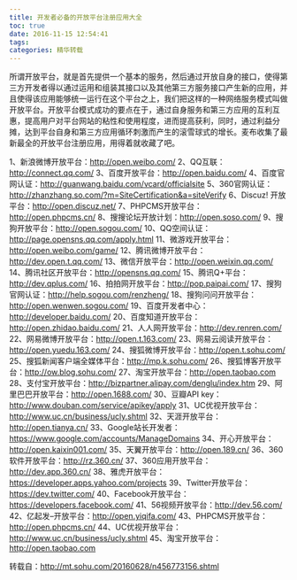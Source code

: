 ```yaml
---
title: 开发者必备的开放平台注册应用大全
toc: true
date: 2016-11-15 12:54:41
tags:
categories: 精华转载
---
```

所谓开放平台，就是首先提供一个基本的服务，然后通过开放自身的接口，使得第三方开发者得以通过运用和组装其接口以及其他第三方服务接口产生新的应用，并且使得该应用能够统一运行在这个平台之上，我们把这样的一种网络服务模式叫做开放平台。开放平台模式成功的要点在于，通过自身服务和第三方应用的互利互惠，提高用户对平台网站的粘性和使用程度，进而提高获利，同时，通过利益分摊，达到平台自身和第三方应用循环刺激而产生的滚雪球式的增长。麦布收集了最新最全的开放平台注册应用，用得着就收藏了吧。

<!--more-->

1、新浪微博开放平台：http://open.weibo.com/
2、QQ互联：http://connect.qq.com/
3、百度开放平台：http://open.baidu.com/
4、百度官网认证：http://guanwang.baidu.com/vcard/officialsite
5、360官网认证：http://zhanzhang.so.com/?m=SiteCertification&a=siteVerify
6、Discuz! 开放平台：http://open.discuz.net/
7、PHPCMS开放平台：http://open.phpcms.cn/
8、搜搜论坛开放计划：http://open.soso.com/
9、搜狗开放平台：http://open.sogou.com/
10、QQ空间认证：http://page.opensns.qq.com/apply.html
11、微游戏开放平台：http://open.weibo.com/game/
12、腾讯微博开放平台：http://dev.open.t.qq.com/
13、微信开放平台：http://open.weixin.qq.com/
14、腾讯社区开放平台：http://opensns.qq.com/
15、腾讯Q+平台：http://dev.qplus.com/
16、拍拍网开放平台：http://pop.paipai.com/
17、搜狗官网认证：http://help.sogou.com/renzheng/
18、搜狗问问开放平台：http://open.wenwen.sogou.com/
19、百度开发者中心：http://developer.baidu.com/
20、百度知道开放平台：http://open.zhidao.baidu.com/
21、人人网开放平台：http://dev.renren.com/
22、网易微博开放平台：http://open.t.163.com/
23、网易云阅读开放平台：http://open.yuedu.163.com/
24、搜狐微博开放平台：http://open.t.sohu.com/
25、搜狐新闻客户端全媒体平台：http://mp.k.sohu.com/
26、搜狐博客开放平台：http://ow.blog.sohu.com/
27、淘宝开放平台：http://open.taobao.com
28、支付宝开放平台：http://bizpartner.alipay.com/denglu/index.htm
29、阿里巴巴开放平台：http://open.1688.com/
30、豆瓣API key：http://www.douban.com/service/apikey/apply
31、UC优视开放平台：http://www.uc.cn/business/ucly.shtml
32、天涯开放平台：http://open.tianya.cn/
33、Google站长开发者：https://www.google.com/accounts/ManageDomains
34、开心开放平台：http://open.kaixin001.com/
35、天翼开放平台：http://open.189.cn/
36、360软件开放平台：http://rz.360.cn/
37、360应用开放平台：http://dev.app.360.cn/
38、雅虎开放平台：https://developer.apps.yahoo.com/projects
39、Twitter开放平台：https://dev.twitter.com/
40、Facebook开放平台：https://developers.facebook.com/
41、56视频开放平台：http://dev.56.com/
42、亿起发–开放平台：http://open.yiqifa.com/
43、PHPCMS开放平台：http://open.phpcms.cn/
44、UC优视开放平台：http://www.uc.cn/business/ucly.shtml
45、淘宝开放平台：http://open.taobao.com


转载自：http://mt.sohu.com/20160628/n456773156.shtml